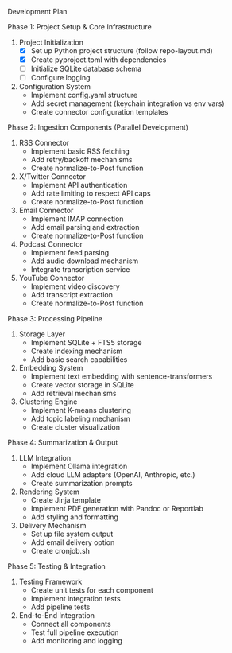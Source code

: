 Development Plan

Phase 1: Project Setup & Core Infrastructure

1.  Project Initialization
    -   [X] Set up Python project structure (follow repo-layout.md)
    -   [X] Create pyproject.toml with dependencies
    -   [ ] Initialize SQLite database schema
    -   [ ] Configure logging
2.  Configuration System
    -   Implement config.yaml structure
    -   Add secret management (keychain integration vs env vars)
    -   Create connector configuration templates

Phase 2: Ingestion Components (Parallel Development)

1.  RSS Connector
    -   Implement basic RSS fetching
    -   Add retry/backoff mechanisms
    -   Create normalize-to-Post function
2.  X/Twitter Connector
    -   Implement API authentication
    -   Add rate limiting to respect API caps
    -   Create normalize-to-Post function
3.  Email Connector
    -   Implement IMAP connection
    -   Add email parsing and extraction
    -   Create normalize-to-Post function
4.  Podcast Connector
    -   Implement feed parsing
    -   Add audio download mechanism
    -   Integrate transcription service
5.  YouTube Connector
    -   Implement video discovery
    -   Add transcript extraction
    -   Create normalize-to-Post function

Phase 3: Processing Pipeline

1.  Storage Layer
    -   Implement SQLite + FTS5 storage
    -   Create indexing mechanism
    -   Add basic search capabilities
2.  Embedding System
    -   Implement text embedding with sentence-transformers
    -   Create vector storage in SQLite
    -   Add retrieval mechanisms
3.  Clustering Engine
    -   Implement K-means clustering
    -   Add topic labeling mechanism
    -   Create cluster visualization

Phase 4: Summarization & Output

1.  LLM Integration
    -   Implement Ollama integration
    -   Add cloud LLM adapters (OpenAI, Anthropic, etc.)
    -   Create summarization prompts
2.  Rendering System
    -   Create Jinja template
    -   Implement PDF generation with Pandoc or Reportlab
    -   Add styling and formatting
3.  Delivery Mechanism
    -   Set up file system output
    -   Add email delivery option
    -   Create cronjob.sh

Phase 5: Testing & Integration

1.  Testing Framework
    -   Create unit tests for each component
    -   Implement integration tests
    -   Add pipeline tests
2.  End-to-End Integration
    -   Connect all components
    -   Test full pipeline execution
    -   Add monitoring and logging
